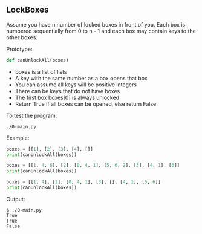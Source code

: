 ## LockBoxes

Assume you have n number of locked boxes in front of you. Each box is numbered sequentially from 0 to n - 1 and each box may contain keys to the other boxes.

Prototype:

```py
def canUnlockAll(boxes)
```
- boxes is a list of lists
- A key with the same number as a box opens that box
- You can assume all keys will be positive integers
- There can be keys that do not have boxes
- The first box boxes[0] is always unlocked
- Return True if all boxes can be opened, else return False

To test the program:

```shell
./0-main.py
```

Example:

```py
boxes = [[1], [2], [3], [4], []]
print(canUnlockAll(boxes))

boxes = [[1, 4, 6], [2], [0, 4, 1], [5, 6, 2], [3], [4, 1], [6]]
print(canUnlockAll(boxes))

boxes = [[1, 4], [2], [0, 4, 1], [3], [], [4, 1], [5, 6]]
print(canUnlockAll(boxes))
```

Output:

```shell
$ ./0-main.py
True
True
False
```
